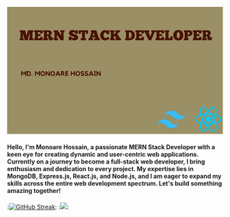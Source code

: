 ![Cover image!](https://raw.githubusercontent.com/monoare/monoare/main/Brown%20%20Business%20Card(1).jpg)

#### Hello, I'm Monoare Hossain, a passionate MERN Stack Developer with a keen eye for creating dynamic and user-centric web applications. Currently on a journey to become a full-stack web developer, I bring enthusiasm and dedication to every project. My expertise lies in MongoDB, Express.js, React.js, and Node.js, and I am eager to expand my skills across the entire web development spectrum. Let's build something amazing together!

:[![GitHub Streak](https://github-readme-streak-stats.herokuapp.com?user=monoare&theme=monokai)](https://git.io/streak-stats):
:![](http://github-profile-summary-cards.vercel.app/api/cards/repos-per-language?username=monoare&theme=default):
